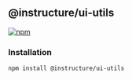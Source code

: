 ## @instructure/ui-utils

[npm]: https://img.shields.io/npm/v/@instructure/ui-utils.svg
[npm-url]: https://npmjs.com/package/@instructure/ui-utils

[![npm][npm]][npm-url]

### Installation

```sh
npm install @instructure/ui-utils
```
